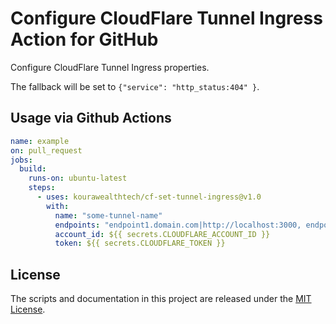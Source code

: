 # Configure CloudFlare Tunnel Ingress Action for GitHub

Configure CloudFlare Tunnel Ingress properties.

The fallback will be set to `{"service": "http_status:404" }`.

## Usage via Github Actions

```yaml
name: example
on: pull_request
jobs:
  build:
    runs-on: ubuntu-latest
    steps:
      - uses: kourawealthtech/cf-set-tunnel-ingress@v1.0
        with:
          name: "some-tunnel-name"
          endpoints: "endpoint1.domain.com|http://localhost:3000, endpoint2.domain.com|http://localhost:8000"
          account_id: ${{ secrets.CLOUDFLARE_ACCOUNT_ID }}
          token: ${{ secrets.CLOUDFLARE_TOKEN }}
```

## License

The scripts and documentation in this project are released under the [MIT License](LICENSE).
